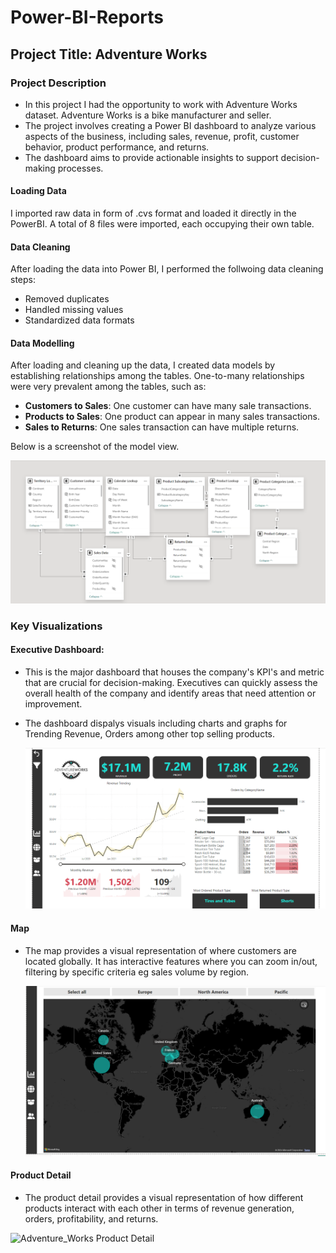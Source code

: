 # Power-BI-Reports

## Project Title: Adventure Works

### Project Description

- In this project I had the opportunity to work with Adventure Works dataset. Adventure Works is a bike manufacturer and seller.
- The project involves creating a Power BI dashboard to analyze various aspects of the business, including sales, revenue, profit, customer behavior, product performance, and returns.
- The dashboard aims to provide actionable insights to support decision-making processes.

#### Loading Data

I imported raw data in form of .cvs format and loaded it directly in the PowerBI. A total of 8 files were imported, each occupying their own table.

#### Data Cleaning

After loading the data into Power BI, I performed the follwoing data cleaning steps:
- Removed duplicates
- Handled missing values
- Standardized data formats


#### Data Modelling

After loading and cleaning up the data, I created data models by establishing relationships among the tables. One-to-many relationships
  were very prevalent among the tables, such as:
  - **Customers to Sales**: One customer can have many sale transactions.
  - **Products to Sales**: One product can appear in many sales transactions.
  - **Sales to Returns**: One sales transaction can have multiple returns.
    
 Below is a screenshot of the model view.
  
  ![Adventure Works Data Model](images/Adventure_Works_Data_Model.png)
  
### Key Visualizations

#### Executive Dashboard: 
- This is the major dashboard that houses the company's KPI's and metric that are crucial for decision-making. Executives can quickly assess the overall
  health of the company and identify areas that need attention or improvement.
- The dashboard dispalys visuals including charts and graphs for Trending Revenue, Orders among other top selling products.
  
   ![Adventure Works Executive Dashboard](images/Adventure%20Works%20Executive%20Dashboard.png)

#### Map
- The map provides a visual representation of where customers are located globally. It has interactive features where you can zoom in/out, filtering
  by specific criteria eg sales volume by region.
  
  ![Adventure_Works_Map](images/Adventure_Works_Map.png)


#### Product Detail
- The product detail provides a visual representation of how different products interact with each other in terms of revenue generation,
   orders, profitability, and returns.


![Adventure_Works Product Detail]()




















  

